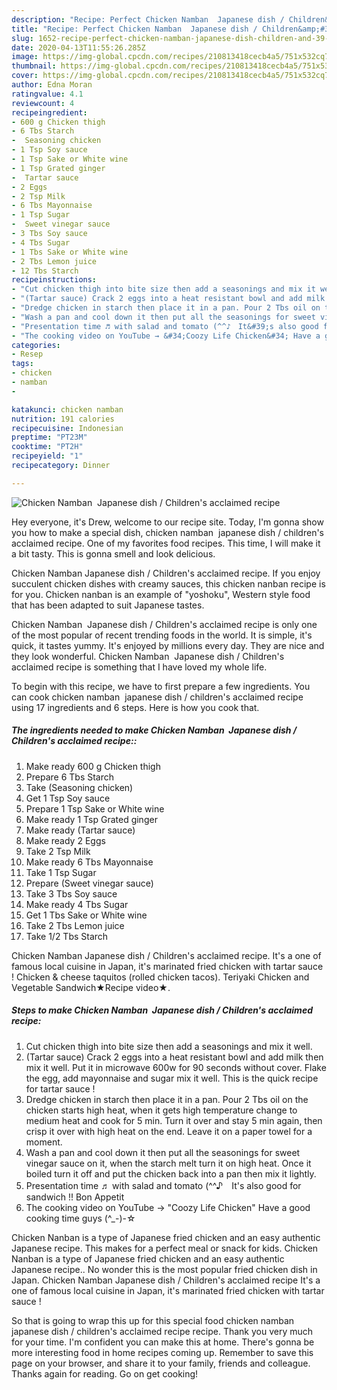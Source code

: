 ```yaml
---
description: "Recipe: Perfect Chicken Namban  Japanese dish / Children&amp;#39;s acclaimed recipe"
title: "Recipe: Perfect Chicken Namban  Japanese dish / Children&amp;#39;s acclaimed recipe"
slug: 1652-recipe-perfect-chicken-namban-japanese-dish-children-and-39-s-acclaimed-recipe
date: 2020-04-13T11:55:26.285Z
image: https://img-global.cpcdn.com/recipes/210813418cecb4a5/751x532cq70/chicken-namban-japanese-dish-childrens-acclaimed-recipe-recipe-main-photo.jpg
thumbnail: https://img-global.cpcdn.com/recipes/210813418cecb4a5/751x532cq70/chicken-namban-japanese-dish-childrens-acclaimed-recipe-recipe-main-photo.jpg
cover: https://img-global.cpcdn.com/recipes/210813418cecb4a5/751x532cq70/chicken-namban-japanese-dish-childrens-acclaimed-recipe-recipe-main-photo.jpg
author: Edna Moran
ratingvalue: 4.1
reviewcount: 4
recipeingredient:
- 600 g Chicken thigh
- 6 Tbs Starch
-  Seasoning chicken
- 1 Tsp Soy sauce
- 1 Tsp Sake or White wine
- 1 Tsp Grated ginger
-  Tartar sauce
- 2 Eggs
- 2 Tsp Milk
- 6 Tbs Mayonnaise
- 1 Tsp Sugar
-  Sweet vinegar sauce
- 3 Tbs Soy sauce
- 4 Tbs Sugar
- 1 Tbs Sake or White wine
- 2 Tbs Lemon juice
- 12 Tbs Starch
recipeinstructions:
- "Cut chicken thigh into bite size then add a seasonings and mix it well."
- "(Tartar sauce) Crack 2 eggs into a heat resistant bowl and add milk then mix it well. Put it in microwave 600w for 90 seconds without cover. Flake the egg, add mayonnaise and sugar mix it well. This is the quick recipe for tartar sauce !"
- "Dredge chicken in starch then place it in a pan. Pour 2 Tbs oil on the chicken starts high heat, when it gets high temperature change to medium heat and cook for 5 min. Turn it over and stay 5 min again, then crisp it over with high heat on the end. Leave it on a paper towel for a moment."
- "Wash a pan and cool down it then put all the seasonings for sweet vinegar sauce on it, when the starch melt turn it on high heat. Once it boiled turn it off and put the chicken back into a pan then mix it lightly."
- "Presentation time ♬ with salad and tomato (^^♪　It&#39;s also good for sandwich !! Bon Appetit"
- "The cooking video on YouTube → &#34;Coozy Life Chicken&#34; Have a good cooking time guys (^_-)-☆"
categories:
- Resep
tags:
- chicken
- namban
- 

katakunci: chicken namban 
nutrition: 191 calories
recipecuisine: Indonesian
preptime: "PT23M"
cooktime: "PT2H"
recipeyield: "1"
recipecategory: Dinner

---
```



![Chicken Namban  Japanese dish / Children&#39;s acclaimed recipe](https://img-global.cpcdn.com/recipes/210813418cecb4a5/751x532cq70/chicken-namban-japanese-dish-childrens-acclaimed-recipe-recipe-main-photo.jpg)

Hey everyone, it's Drew, welcome to our recipe site. Today, I'm gonna show you how to make a special dish, chicken namban  japanese dish / children&#39;s acclaimed recipe. One of my favorites food recipes. This time, I will make it a bit tasty. This is gonna smell and look delicious.

Chicken Namban Japanese dish / Children&#39;s acclaimed recipe. If you enjoy succulent chicken dishes with creamy sauces, this chicken nanban recipe is for you. Chicken nanban is an example of &#34;yoshoku&#34;, Western style food that has been adapted to suit Japanese tastes.

Chicken Namban  Japanese dish / Children&#39;s acclaimed recipe is only one of the most popular of recent trending foods in the world. It is simple, it's quick, it tastes yummy. It's enjoyed by millions every day. They are nice and they look wonderful. Chicken Namban  Japanese dish / Children&#39;s acclaimed recipe is something that I have loved my whole life.


To begin with this recipe, we have to first prepare a few ingredients. You can cook chicken namban  japanese dish / children&#39;s acclaimed recipe using 17 ingredients and 6 steps. Here is how you cook that.

##### The ingredients needed to make Chicken Namban  Japanese dish / Children&#39;s acclaimed recipe::

1. Make ready 600 g Chicken thigh
1. Prepare 6 Tbs Starch
1. Take  (Seasoning chicken)
1. Get 1 Tsp Soy sauce
1. Prepare 1 Tsp Sake or White wine
1. Make ready 1 Tsp Grated ginger
1. Make ready  (Tartar sauce)
1. Make ready 2 Eggs
1. Take 2 Tsp Milk
1. Make ready 6 Tbs Mayonnaise
1. Take 1 Tsp Sugar
1. Prepare  (Sweet vinegar sauce)
1. Take 3 Tbs Soy sauce
1. Make ready 4 Tbs Sugar
1. Get 1 Tbs Sake or White wine
1. Take 2 Tbs Lemon juice
1. Take 1/2 Tbs Starch


Chicken Namban Japanese dish / Children&#39;s acclaimed recipe. It&#39;s a one of famous local cuisine in Japan, it&#39;s marinated fried chicken with tartar sauce ! Chicken &amp; cheese taquitos (rolled chicken tacos). Teriyaki Chicken and Vegetable Sandwich★Recipe video★. 

##### Steps to make Chicken Namban  Japanese dish / Children&#39;s acclaimed recipe:

1. Cut chicken thigh into bite size then add a seasonings and mix it well.
1. (Tartar sauce) Crack 2 eggs into a heat resistant bowl and add milk then mix it well. Put it in microwave 600w for 90 seconds without cover. Flake the egg, add mayonnaise and sugar mix it well. This is the quick recipe for tartar sauce !
1. Dredge chicken in starch then place it in a pan. Pour 2 Tbs oil on the chicken starts high heat, when it gets high temperature change to medium heat and cook for 5 min. Turn it over and stay 5 min again, then crisp it over with high heat on the end. Leave it on a paper towel for a moment.
1. Wash a pan and cool down it then put all the seasonings for sweet vinegar sauce on it, when the starch melt turn it on high heat. Once it boiled turn it off and put the chicken back into a pan then mix it lightly.
1. Presentation time ♬ with salad and tomato (^^♪　It&#39;s also good for sandwich !! Bon Appetit
1. The cooking video on YouTube → &#34;Coozy Life Chicken&#34; Have a good cooking time guys (^_-)-☆


Chicken Nanban is a type of Japanese fried chicken and an easy authentic Japanese recipe. This makes for a perfect meal or snack for kids. Chicken Nanban is a type of Japanese fried chicken and an easy authentic Japanese recipe.. No wonder this is the most popular fried chicken dish in Japan. Chicken Namban Japanese dish / Children&#39;s acclaimed recipe It&#39;s a one of famous local cuisine in Japan, it&#39;s marinated fried chicken with tartar sauce ! 

So that is going to wrap this up for this special food chicken namban  japanese dish / children&#39;s acclaimed recipe recipe. Thank you very much for your time. I'm confident you can make this at home. There's gonna be more interesting food in home recipes coming up. Remember to save this page on your browser, and share it to your family, friends and colleague. Thanks again for reading. Go on get cooking!
